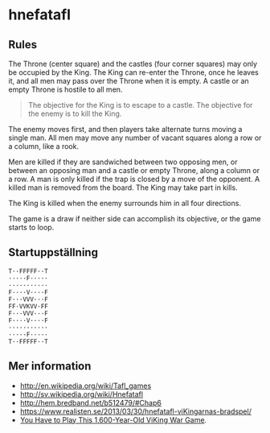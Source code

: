 
hnefatafl
=========


Rules
-----------------

The Throne (center square) and the castles (four corner squares) may only be occupied by the King. 
The King can re-enter the Throne, once he leaves it, and all men may pass over the Throne when it is empty. 
A castle or an empty Throne is hostile to all men. 

> The objective for the King is to escape to a castle. 
> The objective for the enemy is to kill the King. 

The enemy moves first, and then players take alternate turns moving a single man. 
All men may move any number of vacant squares along a row or a column, like a rook. 

Men are killed if they are sandwiched between two opposing men, or between an opposing man and a castle or empty Throne, along a column or a row. 
A man is only killed if the trap is closed by a move of the opponent. 
A killed man is removed from the board. 
The King may take part in kills. 

The King is killed when the enemy surrounds him in all four directions. 

The game is a draw if neither side can accomplish its objective, or the game starts to loop. 



Startuppställning
-----------------

    T··FFFFF··T
    ·····F·····
    ···········
    F····V····F
    F···VVV···F
    FF·VVKVV·FF
    F···VVV···F
    F····V····F
    ···········
    ·····F·····
    T··FFFFF··T



Mer information
-----------------

+ <http://en.wikipedia.org/wiki/Tafl_games>
+ <http://sv.wikipedia.org/wiki/Hnefatafl>
+ <http://hem.bredband.net/b512479/#Chap6>
+ <https://www.realisten.se/2013/03/30/hnefatafl-viKingarnas-bradspel/>
+ [You Have to Play This 1,600-Year-Old ViKing War Game](https://medium.com/war-is-boring/cef088ae4e2d).
